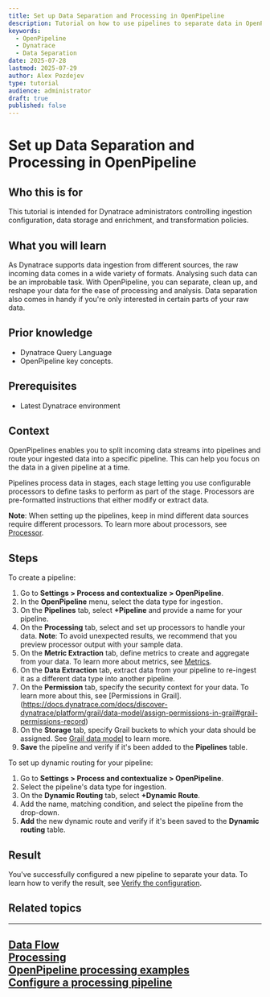 ```yaml
---
title: Set up Data Separation and Processing in OpenPipeline
description: Tutorial on how to use pipelines to separate data in OpenPipeline
keywords:
  - OpenPipeline   
  - Dynatrace     
  - Data Separation
date: 2025-07-28
lastmod: 2025-07-29
author: Alex Pozdejev
type: tutorial
audience: administrator
draft: true
published: false
---
```


# Set up Data Separation and Processing in OpenPipeline

## Who this is for

This tutorial is intended for Dynatrace administrators controlling ingestion configuration, data storage and enrichment, and transformation policies.

## What you will learn

As Dynatrace supports data ingestion from different sources, the raw incoming data comes in a wide variety of formats. Analysing such data can be an improbable task. With OpenPipeline, you can separate, clean up, and reshape your data for the ease of processing and analysis. Data separation also comes in handy if you're only interested in certain parts of your raw data. 

## Prior knowledge

   * Dynatrace Query Language
   * OpenPipeline key concepts. 

## Prerequisites

   * Latest Dynatrace environment

## Context

OpenPipelines enables you to split incoming data streams into pipelines and route your ingested data into a specific pipeline. This can help you focus on the data in a given pipeline at a time.

Pipelines process data in stages, each stage letting you use configurable processors to define tasks to perform as part of the stage. Processors are pre-formatted instructions that either modify or extract data. 

**Note**: When setting up the pipelines, keep in mind different data sources require different processors. To learn more about processors, see [Processor](https://docs.dynatrace.com/docs/shortlink/openpipeline-processing#processor).

## Steps

To create a pipeline:

1. Go to **Settings > Process and contextualize > OpenPipeline**.
2. In the **OpenPipeline** menu, select the data type for ingestion. 
3. On the **Pipelines** tab, select **+Pipeline** and provide a name for your pipeline.
4. On the **Processing** tab, select and set up processors to handle your data. 
**Note**: To avoid unexpected results, we recommend that you preview processor output with your sample data.
1. On the **Metric Extraction** tab, define metrics to create and aggregate from your data. To learn more about metrics, see [Metrics](https://docs.dynatrace.com/docs/analyze-explore-automate/metrics). 
2. On the **Data Extraction** tab, extract data from your pipeline to re-ingest it as a different data type into another pipeline.
3. On the **Permission** tab, specify the security context for your data. To learn more about this, see [Permissions in Grail].(https://docs.dynatrace.com/docs/discover-dynatrace/platform/grail/data-model/assign-permissions-in-grail#grail-permissions-record)
4. On the **Storage** tab, specify Grail buckets to which your data should be assigned. See [Grail data model](https://docs.dynatrace.com/docs/discover-dynatrace/platform/grail/data-model) to learn more.
5.  **Save** the pipeline and verify if it's been added to the **Pipelines** table.

To set up dynamic routing for your pipeline:

1. Go to **Settings > Process and contextualize > OpenPipeline**.
2. Select the pipeline's data type for ingestion.
3. On the **Dynamic Routing** tab, select **+Dynamic Route**.
4. Add the name, matching condition, and select the pipeline from the drop-down.
5. **Add** the new dynamic route and verify if it's been saved to the **Dynamic routing** table.

## Result

You've successfully configured a new pipeline to separate your data. To learn how to verify the result, see [Verify the configuration](https://docs.dynatrace.com/docs/shortlink/openpipeline-log-processing#verify).

## Related topics
---
[Data Flow](https://docs.dynatrace.com/docs/discover-dynatrace/platform/openpipeline/concepts/data-flow) \
[Processing](https://docs.dynatrace.com/docs/shortlink/openpipeline-processing) \
[OpenPipeline processing examples](https://docs.dynatrace.com/docs/discover-dynatrace/platform/openpipeline/use-cases/processing-examples) \
[Configure a processing pipeline](https://docs.dynatrace.com/docs/discover-dynatrace/platform/openpipeline/getting-started/tutorial-configure-processing)
---